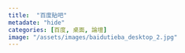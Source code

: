 ```yaml
---
title:  "百度貼吧"
metadate: "hide"
categories: [百度, 桌面, 論壇]
image: "/assets/images/baidutieba_desktop_2.jpg"
---
```

